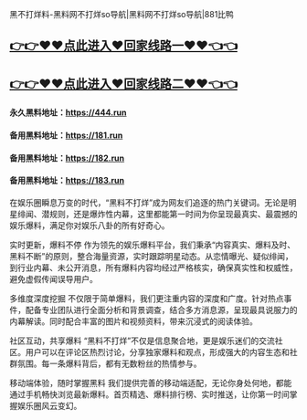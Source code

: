 黑不打烊料-黑料网不打烊so导航|黑料网不打烊so导航|881比鸭

## [👉👉♥♥点此进入♥回家线路一♥♥👈👈](https://unpkg.com/182run/index.html)
## [👉👉♥♥点此进入♥回家线路二♥♥👈👈](https://unpkg.com/182-1run/index.html)

#### 永久黑料地址：https://444.run
#### 备用黑料地址：https://181.run
#### 备用黑料地址：https://182.run
#### 备用黑料地址：https://183.run

在娱乐圈瞬息万变的时代，“黑料不打烊”成为网友们追逐的热门关键词。无论是明星绯闻、潜规则，还是爆炸性内幕，这里都能第一时间为你呈现最真实、最震撼的娱乐爆料，满足你对娱乐八卦的所有好奇心。

实时更新，爆料不停
作为领先的娱乐爆料平台，我们秉承“内容真实、爆料及时、黑料不断”的原则，整合海量资源，实时跟踪明星动态。从恋情曝光、疑似绯闻，到行业内幕、未公开消息，所有爆料内容均经过严格核实，确保真实性和权威性，避免虚假传闻误导用户。

多维度深度挖掘
不仅限于简单爆料，我们更注重内容的深度和广度。针对热点事件，配备专业团队进行全面分析和背景调查，结合多方消息源，呈现最具说服力的内幕解读。同时配合丰富的图片和视频资料，带来沉浸式的阅读体验。

社区互动，共享爆料
“黑料不打烊”不仅是信息聚合地，更是娱乐迷们的交流社区。用户可以在评论区热烈讨论，分享独家爆料和观点，形成强大的内容生态和社群氛围。每一条爆料背后，都有无数粉丝的热情参与。

移动端体验，随时掌握黑料
我们提供完善的移动端适配，无论你身处何地，都能通过手机畅快浏览最新爆料。首页精选、爆料排行榜、实时推送，让你第一时间掌握娱乐圈风云变幻。

